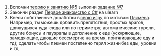 1. Вспомни [теорию к занятию №5](http://unity3d.unium.ru/lessons/lesson5/index.html#localglobal) выполни [задание №7](http://unity3d.unium.ru/lessons/lesson5/tasks.html#task7)
2. Закончи раздел [Первое знакомство с C#](https://ulearn.me/Course/BasicProgramming/Kratkaya_spravka_pered_nachalom_69a2e121-e58f-4cd0-8221-7affb7dc796e#N0) на ulearn
3. Внеси собственные доработки в [свою игру](https://github.com/TERcrash/lessons/blob/master/31/puckmen/src/Main.java) по мотивам [Пэкмена](https://www.openprocessing.org/sketch/498288). Например, ты можешь добавить препятствия; простых врагов, движущихся туда-сюда или по периметру; автоматические турели, другие бонусы и пауэрапы в дополнение к еде (ускоряющие, замедяющие, дающие бессмертие на время, притягивающие еду и тд); сделать чтобы пэкмен постепенно терял жизни без еды; уровни и тд

